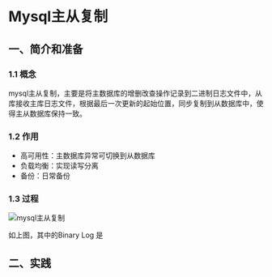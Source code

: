 # Mysql主从复制

## 一、简介和准备

### 1.1 概念

mysql主从复制，主要是将主数据库的增删改查操作记录到二进制日志文件中，从库接收主库日志文件，根据最后一次更新的起始位置，同步复制到从数据库中，使得主从数据库保持一致。

### 1.2 作用

- 高可用性：主数据库异常可切换到从数据库
- 负载均衡：实现读写分离
- 备份：日常备份

### 1.3 过程

![mysql主从复制](https://mypic-12138.oss-cn-beijing.aliyuncs.com/blog/picgo/mysql%E4%B8%BB%E4%BB%8E%E5%A4%8D%E5%88%B6.png)

如上图，其中的Binary Log 是

## 二、实践

